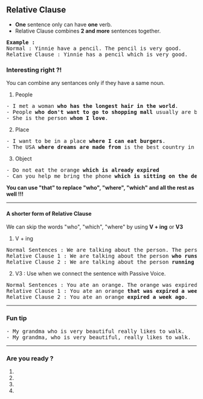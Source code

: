 ## Relative Clause

- <strong>One</strong> sentence only can have <strong>one</strong> verb.
- Relative Clause combines <strong>2 and more</strong> sentences together.

<pre>
<strong>Example : </strong>
Normal : Yinnie have a pencil. The pencil is very good.
Relative Clause : Yinnie has a pencil which is very good.
</pre>

### Interesting right ?! 

You can combine any sentances only if they have a same noun.

1. People
<pre>
- I met a woman <strong>who has the longest hair in the world</strong>.
- People <strong>who don't want to go to shopping mall</strong> usually are bad people. 
- She is the person <strong>whom I love</strong>.
</pre>

2. Place
<pre>
- I want to be in a place <strong>where I can eat burgers</strong>.
- The USA <strong>where dreams are made from</strong> is the best country in North America.
</pre>

3. Object
<pre>
- Do not eat the orange <strong>which is already expired</strong>
- Can you help me bring the phone <strong>which is sitting on the desk</strong> ?
</pre>

<strong>You can use "that" to replace "who", "where", "which" and all the rest as well !!!</strong>

________________________________

#### A shorter form of Relative Clause

We can skip the words "who", "which", "where" by using <strong>V + ing</strong> or <strong>V3</strong>

1. V + ing
<pre>
Normal Sentences : We are talking about the person. The person runs a business.
Relative Clause 1 : We are talking about the person <strong>who runs a business</strong>.
Relative Clause 2 : We are talking about the person <strong>running a business</strong>.
</pre>

2. V3
: Use when we connect the sentence with Passive Voice.
<pre>
Normal Sentences : You ate an orange. The orange was expired a week ago.
Relative Clause 1 : You ate an orange <strong>that was expired a week ago</strong>.
Relative Clause 2 : You ate an orange <strong>expired a week ago</strong>.
</pre>

________________________

### Fun tip
<pre>
- My grandma who is very beautiful really likes to walk.
- My grandma, who is very beautiful, really likes to walk.
</pre>

________________________

### Are you ready ?

1.

2.

3.

4.

